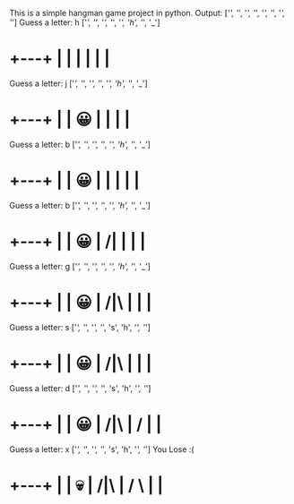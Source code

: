 This is a simple hangman game project in python. 
Output:
['_', '_', '_', '_', '_', '_', '_', '_']
Guess a letter: h
['_', '_', '_', '_', '_', 'h', '_', '_']

  +---+
  |   |
      |
      |
      |
      |
=======

Guess a letter: j
['_', '_', '_', '_', '_', 'h', '_', '_']

  +---+
  |   |
 😀   |
      |
      |
      |
=======

Guess a letter: b 
['_', '_', '_', '_', '_', 'h', '_', '_']

  +---+
  |   |
 😀   |
  |   |
      |
      |
=======

Guess a letter: b
['_', '_', '_', '_', '_', 'h', '_', '_']

  +---+
  |   |
 😀   |
 /|   |
      |
      |
=======

Guess a letter: g
['_', '_', '_', '_', '_', 'h', '_', '_']

  +---+
  |   |
 😀   |
 /|\  |
      |
      |
=======

Guess a letter: s
['_', '_', '_', '_', 's', 'h', '_', '_']

  +---+
  |   |
 😀   |
 /|\  |
      |
      |
=======

Guess a letter: d
['_', '_', '_', '_', 's', 'h', '_', '_']

  +---+
  |   |
 😀   |
 /|\  |
 /    |
      |
=======

Guess a letter: x
['_', '_', '_', '_', 's', 'h', '_', '_']
You Lose :(

  +---+
  |   |
 💀   |
 /|\  |
 / \  |
      |
=======
